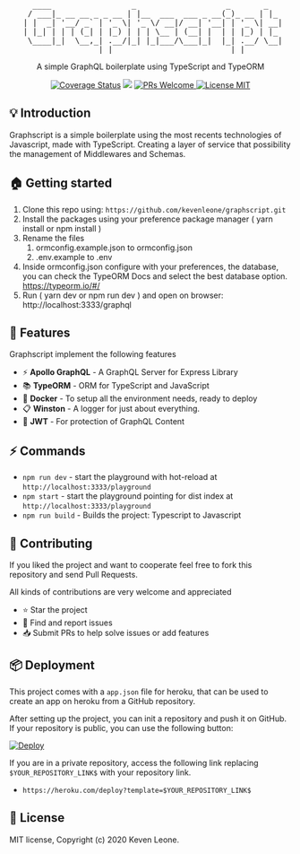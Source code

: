 
<pre align="center">

   ____                 _                   _       _   
  / ___|_ __ __ _ _ __ | |__  ___  ___ _ __(_)_ __ | |_ 
 | |  _| '__/ _` | '_ \| '_ \/ __|/ __| '__| | '_ \| __|
 | |_| | | | (_| | |_) | | | \__ | (__| |  | | |_) | |_ 
  \____|_|  \__,_| .__/|_| |_|___/\___|_|  |_| .__/ \__|
                 |_|                         |_|        
</pre>

<p align="center"> A simple GraphQL boilerplate using TypeScript and TypeORM </p>

<p align="center">
  <a href='https://coveralls.io/github/kevenleone/graphscript'><img src='https://coveralls.io/repos/github/kevenleone/graphscript/badge.svg' alt='Coverage Status' /></a>
  <img src="https://badges.greenkeeper.io/kevenleone/graphscript.svg"> 
  <a href="http://makeapullrequest.com">
    <img src="https://img.shields.io/badge/PRs-welcome-brightgreen.svg?style=flat-square" alt="PRs Welcome">
  </a>
  <a href="https://opensource.org/licenses/MIT">
    <img src="https://img.shields.io/badge/license-MIT-blue.svg?style=flat-square" alt="License MIT">
  </a>
</p>



## :bulb: Introduction 

Graphscript is a simple boilerplate using the most recents technologies of Javascript, made with TypeScript. Creating a layer of service that possibility the management of Middlewares and Schemas.

## :house: Getting started

1. Clone this repo using: `https://github.com/kevenleone/graphscript.git`
2. Install the packages using your preference package manager ( yarn install or npm install )
3. Rename the files
    1. ormconfig.example.json to ormconfig.json
    2. .env.example to .env
4. Inside ormconfig.json configure with your preferences, the database, you can check the TypeORM Docs and select the best database option. https://typeorm.io/#/
5. Run ( yarn dev or npm run dev ) and open on browser: http://localhost:3333/graphql

## :tada: Features

Graphscript implement the following features

- :zap: **Apollo GraphQL** - A GraphQL Server for Express Library
- :books: **TypeORM** - ORM for TypeScript and JavaScript
- :whale: **Docker** - To setup all the environment needs, ready to deploy
- :clipboard: **Winston** - A logger for just about everything. 
- :passport_control: **JWT** - For protection of GraphQL Content

## :zap: Commands
- `npm run dev` - start the playground with hot-reload at `http://localhost:3333/playground`
- `npm start` - start the playground pointing for dist index at `http://localhost:3333/playground`
- `npm run build` - Builds the project: Typescript to Javascript

## :handshake: **Contributing**
If you liked the project and want to cooperate feel free to fork this repository and send Pull Requests.

All kinds of contributions are very welcome and appreciated

-   ⭐️ Star the project
-   🐛 Find and report issues
-   📥 Submit PRs to help solve issues or add features

## :package: Deployment

This project comes with a `app.json` file for heroku, that can be used to create an app on heroku from a GitHub repository.

After setting up the project, you can init a repository and push it on GitHub. If your repository is public, you can use the following button:

[![Deploy](https://www.herokucdn.com/deploy/button.svg)](https://heroku.com/deploy?template=https://github.com/kevenleone/graphscript.git) 


If you are in a private repository, access the following link replacing `$YOUR_REPOSITORY_LINK$` with your repository link.

- `https://heroku.com/deploy?template=$YOUR_REPOSITORY_LINK$`

## :book: License
MIT license, Copyright (c) 2020 Keven Leone.
